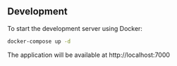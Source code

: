 ## Development

To start the development server using Docker:

```bash
docker-compose up -d
```

The application will be available at http://localhost:7000
